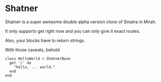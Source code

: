 Shatner
===========================
Shatner is a super awesome double alpha version clone of Sinatra in Mirah.

It only supports get right now and you can only give it exact routes.

Also, your blocks have to return strings.

With those caveats, behold

    class HelloWorld < ShatnerBase
      get '/' do
        "hello, ... world."
      end
    end
